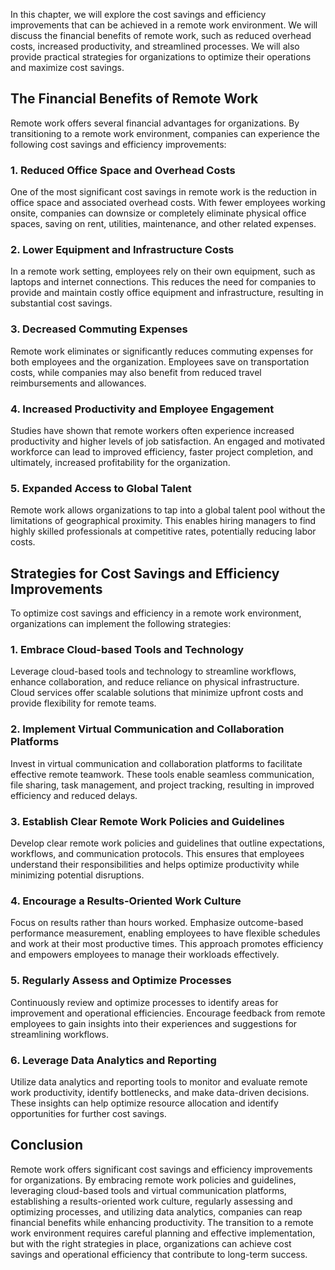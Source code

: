 
In this chapter, we will explore the cost savings and efficiency improvements that can be achieved in a remote work environment. We will discuss the financial benefits of remote work, such as reduced overhead costs, increased productivity, and streamlined processes. We will also provide practical strategies for organizations to optimize their operations and maximize cost savings.

## The Financial Benefits of Remote Work

Remote work offers several financial advantages for organizations. By transitioning to a remote work environment, companies can experience the following cost savings and efficiency improvements:

### 1\. Reduced Office Space and Overhead Costs

One of the most significant cost savings in remote work is the reduction in office space and associated overhead costs. With fewer employees working onsite, companies can downsize or completely eliminate physical office spaces, saving on rent, utilities, maintenance, and other related expenses.

### 2\. Lower Equipment and Infrastructure Costs

In a remote work setting, employees rely on their own equipment, such as laptops and internet connections. This reduces the need for companies to provide and maintain costly office equipment and infrastructure, resulting in substantial cost savings.

### 3\. Decreased Commuting Expenses

Remote work eliminates or significantly reduces commuting expenses for both employees and the organization. Employees save on transportation costs, while companies may also benefit from reduced travel reimbursements and allowances.

### 4\. Increased Productivity and Employee Engagement

Studies have shown that remote workers often experience increased productivity and higher levels of job satisfaction. An engaged and motivated workforce can lead to improved efficiency, faster project completion, and ultimately, increased profitability for the organization.

### 5\. Expanded Access to Global Talent

Remote work allows organizations to tap into a global talent pool without the limitations of geographical proximity. This enables hiring managers to find highly skilled professionals at competitive rates, potentially reducing labor costs.

## Strategies for Cost Savings and Efficiency Improvements

To optimize cost savings and efficiency in a remote work environment, organizations can implement the following strategies:

### 1\. Embrace Cloud-based Tools and Technology

Leverage cloud-based tools and technology to streamline workflows, enhance collaboration, and reduce reliance on physical infrastructure. Cloud services offer scalable solutions that minimize upfront costs and provide flexibility for remote teams.

### 2\. Implement Virtual Communication and Collaboration Platforms

Invest in virtual communication and collaboration platforms to facilitate effective remote teamwork. These tools enable seamless communication, file sharing, task management, and project tracking, resulting in improved efficiency and reduced delays.

### 3\. Establish Clear Remote Work Policies and Guidelines

Develop clear remote work policies and guidelines that outline expectations, workflows, and communication protocols. This ensures that employees understand their responsibilities and helps optimize productivity while minimizing potential disruptions.

### 4\. Encourage a Results-Oriented Work Culture

Focus on results rather than hours worked. Emphasize outcome-based performance measurement, enabling employees to have flexible schedules and work at their most productive times. This approach promotes efficiency and empowers employees to manage their workloads effectively.

### 5\. Regularly Assess and Optimize Processes

Continuously review and optimize processes to identify areas for improvement and operational efficiencies. Encourage feedback from remote employees to gain insights into their experiences and suggestions for streamlining workflows.

### 6\. Leverage Data Analytics and Reporting

Utilize data analytics and reporting tools to monitor and evaluate remote work productivity, identify bottlenecks, and make data-driven decisions. These insights can help optimize resource allocation and identify opportunities for further cost savings.

## Conclusion

Remote work offers significant cost savings and efficiency improvements for organizations. By embracing remote work policies and guidelines, leveraging cloud-based tools and virtual communication platforms, establishing a results-oriented work culture, regularly assessing and optimizing processes, and utilizing data analytics, companies can reap financial benefits while enhancing productivity. The transition to a remote work environment requires careful planning and effective implementation, but with the right strategies in place, organizations can achieve cost savings and operational efficiency that contribute to long-term success.
